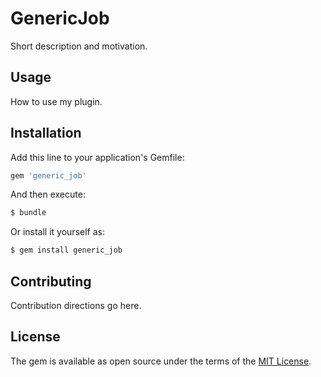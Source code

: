 # GenericJob
Short description and motivation.

## Usage
How to use my plugin.

## Installation
Add this line to your application's Gemfile:

```ruby
gem 'generic_job'
```

And then execute:
```bash
$ bundle
```

Or install it yourself as:
```bash
$ gem install generic_job
```

## Contributing
Contribution directions go here.

## License
The gem is available as open source under the terms of the [MIT License](https://opensource.org/licenses/MIT).
